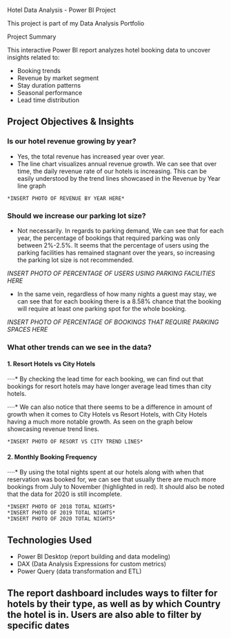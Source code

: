 Hotel Data Analysis - Power BI Project

This project is part of my Data Analysis Portfolio

Project Summary

This interactive Power BI report analyzes hotel booking data to uncover insights related to:

- Booking trends
- Revenue by market segment
- Stay duration patterns
- Seasonal performance
- Lead time distribution

## Project Objectives & Insights

### Is our hotel revenue growing by year?
   - Yes, the total revenue has increased year over year.
   - The line chart visualizes annual revenue growth. We can see that over time, the daily revenue rate of our hotels is increasing. This can be easily understood by the trend lines showcased in the Revenue by Year line graph

    *INSERT PHOTO OF REVENUE BY YEAR HERE*

### Should we increase our parking lot size?
   - Not necessarily. In regards to parking demand, We can see that for each year, the percentage of bookings that required parking was only between 2%-2.5%. It seems that the percentage of users using the parking facilities has remained stagnant over the years, so increasing the parking lot size is not recommended.

   *INSERT PHOTO OF PERCENTAGE OF USERS USING PARKING FACILITIES HERE*

   - In the same vein, regardless of how many nights a guest may stay, we can see that for each booking there is a 8.58% chance that the booking will require at least one parking spot for the whole booking.

   *INSERT PHOTO OF PERCENTAGE OF BOOKINGS THAT REQUIRE PARKING SPACES HERE*
  
### What other trends can we see in the data?
#### 1. Resort Hotels vs City Hotels
⋅⋅⋅⋅* By checking the lead time for each booking, we can find out that bookings for resort hotels may have longer average lead times than city hotels.

⋅⋅⋅⋅* We can also notice that there seems to be a difference in amount of growth when it comes to City Hotels vs Resort Hotels, with City Hotels having a much more notable growth. As seen on the graph below showcasing revenue trend lines.

    *INSERT PHOTO OF RESORT VS CITY TREND LINES*

#### 2. Monthly Booking Frequency
⋅⋅⋅⋅* By using the total nights spent at our hotels along with when that reservation was booked for, we can see that usually there are much more bookings from July to November (highlighted in red). It should also be noted that the data for 2020 is still incomplete.

    *INSERT PHOTO OF 2018 TOTAL NIGHTS*
    *INSERT PHOTO OF 2019 TOTAL NIGHTS*
    *INSERT PHOTO OF 2020 TOTAL NIGHTS*

## Technologies Used

- Power BI Desktop (report building and data modeling)
- DAX (Data Analysis Expressions for custom metrics)
- Power Query (data transformation and ETL)

## The report dashboard includes ways to filter for hotels by their type, as well as by which Country the hotel is in. Users are also able to filter by specific dates